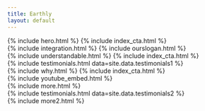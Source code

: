 ```yaml
---
title: Earthly
layout: default
---
```

<div class="color2">
  <div class="wrapper">
    {% include hero.html %}
    {% include index_cta.html %}
  </div>
</div>
<div class="color1">
  <div class="wrapper">
    {% include integration.html %}
    {% include ourslogan.html %}
  </div>
</div>
<div class="color2">
  <div class="wrapper">
    {% include understandable.html %}
    {% include index_cta.html %}
  </div>
</div>
<div class="color1">
  <div class="wrapper testimonials-block">
    {% include testimonials.html data=site.data.testimonials1 %} 
  </div>
</div>
<div class="color2">
  <div class="wrapper">
    {% include why.html %}
    {% include index_cta.html %}
  </div>
</div>
<div class="color1">
  <div class="wrapper">
    {% include youtube_embed.html %}
  </div>
</div>
<div class="color2">
  <div class="wrapper">
    {% include more.html %}

  </div>
</div>
<div class="color2">
  <div class="wrapper">
    {% include testimonials.html data=site.data.testimonials2 %} 
  </div>
</div>
<div class="color2">
  <div class="wrapper">
    {% include more2.html %}
  </div>
</div>

